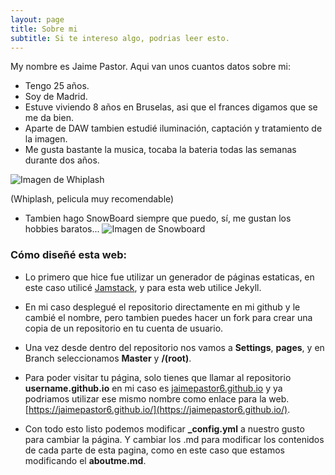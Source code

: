 ```yaml
---
layout: page
title: Sobre mi
subtitle: Si te intereso algo, podrias leer esto.
---
```


My nombre es Jaime Pastor. Aqui van unos cuantos datos sobre mi:

- Tengo 25 años.
- Soy de Madrid.
- Estuve viviendo 8 años en Bruselas, asi que el frances digamos que se me da bien.
- Aparte de DAW tambien estudié iluminación, captación y tratamiento de la imagen.
- Me gusta bastante la musica, tocaba la bateria todas las semanas durante dos años.

![Imagen de Whiplash](https://i.pinimg.com/originals/bb/9b/7d/bb9b7d5bbf709ee31190bdf2e66786b3.gif)

(Whiplash, pelicula muy recomendable)

- Tambien hago SnowBoard siempre que puedo, sí, me gustan los hobbies baratos...
![Imagen de Snowboard](https://i.pinimg.com/originals/cb/92/6f/cb926f3e249f861ce38292c06288c8c6.jpg)


### Cómo diseñé esta web:

- Lo primero que hice fue utilizar un generador de páginas estaticas, en este caso utilicé [Jamstack](https://jamstack.org/generators/), y para esta web utilice Jekyll.

- En mi caso desplegué el repositorio directamente en mi github y le cambié el nombre, pero tambien puedes hacer un fork para crear una copia de un repositorio en tu cuenta de usuario.

- Una vez desde dentro del repositorio nos vamos a **Settings**, **pages**, y en  Branch seleccionamos **Master** y **/(root)**.

- Para poder visitar tu página, solo tienes que llamar al repositorio **username.github.io** en mi caso es [jaimepastor6.github.io](https://github.com/JaimePastor6/JaimePastor6.github.io) y ya podriamos utilizar ese mismo nombre como enlace para la web. [https://jaimepastor6.github.io/](https://jaimepastor6.github.io/).

- Con todo esto listo podemos modificar **_config.yml** a nuestro gusto para cambiar la página. Y cambiar los .md para modificar los contenidos de cada parte de esta pagina, como en este caso que estamos modificando el **aboutme.md**.
